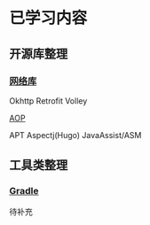 # 已学习内容

## 开源库整理

### [网络库](docs/network)

Okhttp Retrofit Volley

[AOP](docs/aop)

APT Aspectj(Hugo) JavaAssist/ASM 

## 工具类整理

### [Gradle](docs/gradle)

待补充

